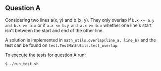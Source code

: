 ## Question A


Considering two lines a(x, y) and b (x, y). They only overlap if `b.x <= a.y and b.x >= a.x` 
or if `a.x <= b.y and a.x >= b.x` whether one line's start isn't between the start and end of the other line.


A solution is implemented in `math_utils.overlap(line_a, line_b)` and the test can be found on 
`test.TestMathUtils.test_overlap`

To execute the tests for question A run:

```bash
$ ./run_test.sh
```